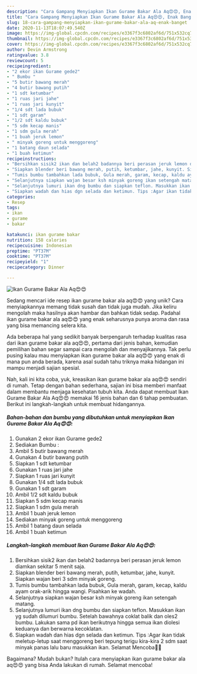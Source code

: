 ```yaml
---
description: "Cara Gampang Menyiapkan Ikan Gurame Bakar Ala Aq😍😍, Enak Banget"
title: "Cara Gampang Menyiapkan Ikan Gurame Bakar Ala Aq😍😍, Enak Banget"
slug: 18-cara-gampang-menyiapkan-ikan-gurame-bakar-ala-aq-enak-banget
date: 2020-11-13T18:07:49.540Z
image: https://img-global.cpcdn.com/recipes/e3367f3c6802af6d/751x532cq70/ikan-gurame-bakar-ala-aq😍😍-foto-resep-utama.jpg
thumbnail: https://img-global.cpcdn.com/recipes/e3367f3c6802af6d/751x532cq70/ikan-gurame-bakar-ala-aq😍😍-foto-resep-utama.jpg
cover: https://img-global.cpcdn.com/recipes/e3367f3c6802af6d/751x532cq70/ikan-gurame-bakar-ala-aq😍😍-foto-resep-utama.jpg
author: Devin Armstrong
ratingvalue: 3.8
reviewcount: 5
recipeingredient:
- "2 ekor ikan Gurame gede2"
- " Bumbu "
- "5 butir bawang merah"
- "4 butir bawang putih"
- "1 sdt ketumbar"
- "1 ruas jari jahe"
- "1 ruas jari kunyit"
- "1/4 sdt lada bubuk"
- "1 sdt garam"
- "1/2 sdt kaldu bubuk"
- "5 sdm kecap manis"
- "1 sdm gula merah"
- "1 buah jeruk lemon"
- " minyak goreng untuk menggoreng"
- "1 batang daun selada"
- "1 buah ketimun"
recipeinstructions:
- "Bersihkan sisik2 ikan dan belah2 badannya beri perasan jeruk lemon diamkan sekitar 5 menit saja."
- "Siapkan blender beri bawang merah, putih, ketumbar, jahe, kunyit. Siapkan wajan beri 3 sdm minyak goreng."
- "Tumis bumbu tambahkan lada bubuk, Gula merah, garam, kecap, kaldu ayam orak-arik hingga wangi. Pisahkan ke wadah."
- "Selanjutnya siapkan wajan besar ksh minyak goreng ikan setengah matang."
- "Selanjutnya lumuri ikan dng bumbu dan siapkan teflon. Masukkan ikan yg sudah dilumuri bumbu. Setelah bawahnya coklat balik dan oles2 bumbu. Lakukan sama pd ikan berikutnya hingga semua ikan diolesi keduanya dan berwarna kecoklatan."
- "Siapkan wadah dan hias dgn selada dan ketimun. Tips :Agar ikan tidak meletup-letup saat menggoreng beri tepung terigu kira-kira 2 sdm saat minyak panas lalu baru masukkan ikan. Selamat Mencoba🙏🙏"
categories:
- Resep
tags:
- ikan
- gurame
- bakar

katakunci: ikan gurame bakar 
nutrition: 158 calories
recipecuisine: Indonesian
preptime: "PT37M"
cooktime: "PT37M"
recipeyield: "1"
recipecategory: Dinner

---
```



![Ikan Gurame Bakar Ala Aq😍😍](https://img-global.cpcdn.com/recipes/e3367f3c6802af6d/751x532cq70/ikan-gurame-bakar-ala-aq😍😍-foto-resep-utama.jpg)

Sedang mencari ide resep ikan gurame bakar ala aq😍😍 yang unik? Cara menyiapkannya memang tidak susah dan tidak juga mudah. Jika keliru mengolah maka hasilnya akan hambar dan bahkan tidak sedap. Padahal ikan gurame bakar ala aq😍😍 yang enak seharusnya punya aroma dan rasa yang bisa memancing selera kita.



Ada beberapa hal yang sedikit banyak berpengaruh terhadap kualitas rasa dari ikan gurame bakar ala aq😍😍, pertama dari jenis bahan, kemudian pemilihan bahan segar sampai cara mengolah dan menyajikannya. Tak perlu pusing kalau mau menyiapkan ikan gurame bakar ala aq😍😍 yang enak di mana pun anda berada, karena asal sudah tahu triknya maka hidangan ini mampu menjadi sajian spesial.


Nah, kali ini kita coba, yuk, kreasikan ikan gurame bakar ala aq😍😍 sendiri di rumah. Tetap dengan bahan sederhana, sajian ini bisa memberi manfaat dalam membantu menjaga kesehatan tubuh kita. Anda dapat membuat Ikan Gurame Bakar Ala Aq😍😍 memakai 16 jenis bahan dan 6 tahap pembuatan. Berikut ini langkah-langkah untuk membuat hidangannya.

<!--inarticleads1-->

##### Bahan-bahan dan bumbu yang dibutuhkan untuk menyiapkan Ikan Gurame Bakar Ala Aq😍😍:

1. Gunakan 2 ekor ikan Gurame gede2
1. Sediakan  Bumbu :
1. Ambil 5 butir bawang merah
1. Gunakan 4 butir bawang putih
1. Siapkan 1 sdt ketumbar
1. Gunakan 1 ruas jari jahe
1. Siapkan 1 ruas jari kunyit
1. Gunakan 1/4 sdt lada bubuk
1. Gunakan 1 sdt garam
1. Ambil 1/2 sdt kaldu bubuk
1. Siapkan 5 sdm kecap manis
1. Siapkan 1 sdm gula merah
1. Ambil 1 buah jeruk lemon
1. Sediakan  minyak goreng untuk menggoreng
1. Ambil 1 batang daun selada
1. Ambil 1 buah ketimun




<!--inarticleads2-->

##### Langkah-langkah membuat Ikan Gurame Bakar Ala Aq😍😍:

1. Bersihkan sisik2 ikan dan belah2 badannya beri perasan jeruk lemon diamkan sekitar 5 menit saja.
1. Siapkan blender beri bawang merah, putih, ketumbar, jahe, kunyit. Siapkan wajan beri 3 sdm minyak goreng.
1. Tumis bumbu tambahkan lada bubuk, Gula merah, garam, kecap, kaldu ayam orak-arik hingga wangi. Pisahkan ke wadah.
1. Selanjutnya siapkan wajan besar ksh minyak goreng ikan setengah matang.
1. Selanjutnya lumuri ikan dng bumbu dan siapkan teflon. Masukkan ikan yg sudah dilumuri bumbu. Setelah bawahnya coklat balik dan oles2 bumbu. Lakukan sama pd ikan berikutnya hingga semua ikan diolesi keduanya dan berwarna kecoklatan.
1. Siapkan wadah dan hias dgn selada dan ketimun. Tips :Agar ikan tidak meletup-letup saat menggoreng beri tepung terigu kira-kira 2 sdm saat minyak panas lalu baru masukkan ikan. Selamat Mencoba🙏🙏




Bagaimana? Mudah bukan? Itulah cara menyiapkan ikan gurame bakar ala aq😍😍 yang bisa Anda lakukan di rumah. Selamat mencoba!
